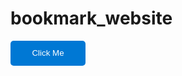 # bookmark_website
<a href="https://marangi037.github.io/bookmark_website/" style="text-decoration: none;">
  <button style="background-color: #0078D4; color: white; padding: 10px 20px; border: none; border-radius: 5px; cursor: pointer ; width: 120px; height: 40px;">
    Click Me
  </button>
</a>
